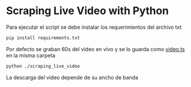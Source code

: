 # Scraping Live Video with Python

Para ejecutar el script se debe instalar los requerimientos del archivo txt

```bash
pip install requirements.txt
```
Por defecto se graban 60s del video en vivo y se lo guarda como <ins>video.ts</ins> en la misma carpeta

```bash
python ./scraping_live_video
```

La descarga del video depende de su ancho de banda

